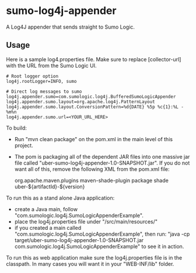 sumo-log4j-appender
===================

A Log4J appender that sends straight to Sumo Logic.

Usage
-----

Here is a sample log4.properties file. Make sure to replace [collector-url] with the URL from the Sumo Logic UI.

    # Root logger option
    log4j.rootLogger=INFO, sumo

    # Direct log messages to sumo
    log4j.appender.sumo=com.sumologic.log4j.BufferedSumoLogicAppender
    log4j.appender.sumo.layout=org.apache.log4j.PatternLayout
    log4j.appender.sumo.layout.ConversionPattern=%d{DATE} %5p %c{1}:%L - %m%n
    log4j.appender.sumo.url=<YOUR_URL_HERE>

To build:
- Run "mvn clean package" on the pom.xml in the main level of this project.
- The pom is packaging all of the dependent JAR files into one massive jar file called "uber-sumo-log4j-appender-1.0-SNAPSHOT.jar". If you do not want all of this, remove the following XML from the pom.xml file:

	<build>
		<plugins>
			<plugin>
			    <groupId>org.apache.maven.plugins</groupId>
			    <artifactId>maven-shade-plugin</artifactId>
			    <executions>
			        <execution>
			            <phase>package</phase>
			            <goals>
			                <goal>shade</goal>
			            </goals>
			        </execution>
			    </executions>
			    <configuration>
			        <finalName>uber-${artifactId}-${version}</finalName>
			    </configuration>
			</plugin>
		</plugins>
	</build>

To run this as a stand alone Java application:
- create a Java main, follow "com.sumologic.log4j.SumoLogicAppenderExample".
- place the log4j.properties file under "/src/main/resources/"
- if you created a main called "com.sumologic.log4j.SumoLogicAppenderExample", 
then run: "java -cp target/uber-sumo-log4j-appender-1.0-SNAPSHOT.jar com.sumologic.log4j.SumoLogicAppenderExample" to see it in action. 

To run this as web application make sure the log4j.properties file is in the classpath. In many cases you will want it in your "WEB-INF/lib" folder.
 
